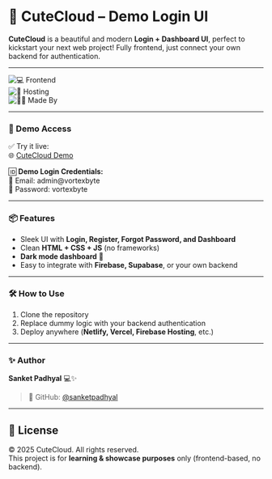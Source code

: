 # 🔐 CuteCloud – Demo Login UI

**CuteCloud** is a beautiful and modern **Login + Dashboard UI**, perfect to kickstart your next web project! Fully frontend, just connect your own backend for authentication.  

---

![💻 Frontend](https://img.shields.io/badge/Frontend-HTML%20%7C%20CSS%20%7C%20JavaScript-blue?style=for-the-badge)  
![🚀 Hosting](https://img.shields.io/badge/Hosting-Netlify-orange?style=for-the-badge)  
![👨‍💻 Made By](https://img.shields.io/badge/Made%20By-Sanket%20Padhyal-red?style=for-the-badge)  

---

### 🧪 Demo Access

✅ Try it live:  
🌐 [CuteCloud Demo](https://logindashboarddemo.netlify.app/)

🆔 **Demo Login Credentials:**  
📧 Email: admin@vortexbyte  
🔑 Password: vortexbyte  

---

### 📦 Features

- Sleek UI with **Login, Register, Forgot Password, and Dashboard**  
- Clean **HTML + CSS + JS** (no frameworks)  
- **Dark mode dashboard** 🖤  
- Easy to integrate with **Firebase, Supabase**, or your own backend  

---

### 🛠️ How to Use

1. Clone the repository  
2. Replace dummy logic with your backend authentication  
3. Deploy anywhere (**Netlify, Vercel, Firebase Hosting**, etc.)  

---

### ✨ Author

**Sanket Padhyal** 💻✨  
> 🔗 GitHub: [@sanketpadhyal](https://github.com/sanketpadhyal)  

---

## 📜 License

© 2025 CuteCloud. All rights reserved.  
This project is for **learning & showcase purposes** only (frontend-based, no backend).  
